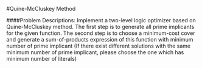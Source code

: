 #Quine-McCluskey Method

####Problem Descriptions:
Implement a two-level logic optimizer based on Quine-McCluskey method. 
The first step is to generate all prime implicants for the given function. 
The second step is to choose a minimum-cost cover and generate a sum-of-products expression of this function with minimum number of prime implicant
(If there exist different solutions with the same minimum number of prime implicant, please choose the one which has minimum number of literals)
